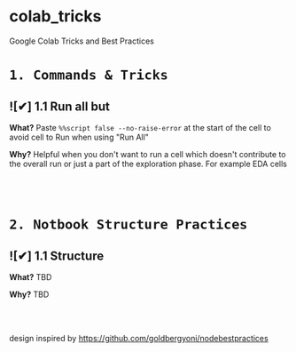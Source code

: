 # colab_tricks
Google Colab Tricks and Best Practices



# `1. Commands & Tricks`

## ![✔] 1.1 Run all but

**What?** Paste `%%script false --no-raise-error` at the start of the cell to avoid cell to Run when using "Run All"


**Why?** Helpful when you don't want to run a cell which doesn't contribute to the overall run or just a part of the exploration phase.
For example EDA cells 


<br/><br/>



# `2. Notbook Structure Practices`

## ![✔] 1.1 Structure 

**What?** TBD

**Why?** TBD


<br/><br/>


design inspired by https://github.com/goldbergyoni/nodebestpractices
